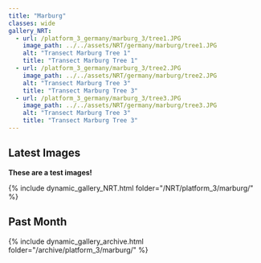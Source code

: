 ```yaml
---
title: "Marburg"
classes: wide
gallery_NRT:
  - url: /platform_3_germany/marburg_3/tree1.JPG
    image_path: ../../assets/NRT/germany/marburg/tree1.JPG
    alt: "Transect Marburg Tree 1"
    title: "Transect Marburg Tree 1"
  - url: /platform_3_germany/marburg_3/tree2.JPG
    image_path: ../../assets/NRT/germany/marburg/tree2.JPG
    alt: "Transect Marburg Tree 3"
    title: "Transect Marburg Tree 3"
  - url: /platform_3_germany/marburg_3/tree3.JPG
    image_path: ../../assets/NRT/germany/marburg/tree3.JPG
    alt: "Transect Marburg Tree 3"
    title: "Transect Marburg Tree 3"
---
```


## Latest Images

**These are a test images!**

{% include dynamic_gallery_NRT.html folder="/NRT/platform_3/marburg/" %}

## Past Month

{% include dynamic_gallery_archive.html folder="/archive/platform_3/marburg/" %}
